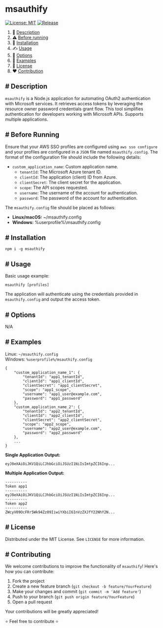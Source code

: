 # msauthify

[![License: MIT](https://img.shields.io/github/license/un0tec/msauthify?color=orange&cache=none)](LICENSE)
[![Release](https://img.shields.io/github/v/release/un0tec/msauthify?color=green&label=Release)](https://github.com/un0tec/msauthify/releases/latest)

1. :notebook_with_decorative_cover: [Description](#-description)
2. :warning: [Before running](#-before-running)
3. :hammer: [Installation](#-installation)
4. :writing_hand: [Usage](#-usage)
5. :bookmark_tabs: [Options](#-options)
6. :monocle_face: [Examples](#-examples)
7. :page_with_curl: [License](#-license)
8. :heart: [Contribution](#-contributing)

## # Description

`msauthify` is a Node.js application for automating OAuth2 authentication with Microsoft services. It retrieves access tokens by leveraging the resource owner password credentials grant flow. This tool simplifies authentication for developers working with Microsoft APIs. Supports multiple applications.

## # Before Running

Ensure that your AWS SSO profiles are configured using `aws sso configure` and your profiles are configured in a `JSON` file named `msauthify.config`. The format of the configuration file should include the following details:

- `custom_application_name`: Custom application name.
  - `tenantId`: The Microsoft Azure tenant ID.
  - `clientId`: The application (client) ID from Azure.
  - `clientSecret`: The client secret for the application.
  - `scope`: The API scopes requested.
  - `username`: The username of the account for authentication.
  - `password`: The password of the account for authentication.

The `msauthify.config` file should be placed as follows:

- **Linux/macOS:** ~/msauthify.config
- **Windows:** %userprofile%\msauthify.config

## # Installation

`npm i -g msauthify`

## # Usage

Basic usage example:

    msauthify [profiles]

The application will authenticate using the credentials provided in `msauthify.config` and output the access token.

## # Options

N/A

## # Examples

Linux: `~/msauthify.config`\
Windows: `%userprofile%/msauthify.config`

```
{
    "custom_application_name_1": {    
        "tenantId": "app1_tenantId",
        "clientId": "app1_clientId",
        "clientSecret": "app1_clientSecret",
        "scope": "app1_scope",
        "username": "app1_user@example.com",
        "password": "app1_password"
    },
    "custom_application_name_2": {    
        "tenantId": "app2_tenantId",
        "clientId": "app2_clientId",
        "clientSecret": "app2_clientSecret",
        "scope": "app2_scope",
        "username": "app2_user@example.com",
        "password": "app2_password"
    },
    ...
}
```
**Single Application Output:**
```
eyJ0eXAiOiJKV1QiLCJhbGciOiJSUzI1NiIsImtpZCI6Inp...
```
**Multiple Application Output:**
```
----------
Token app1
----------
eyJ0eXAiOiJKV1QiLCJhbGciOiJSUzI1NiIsImtpZCI6Inp...
----------
Token app2
----------
ZWcyV09OcFRr5Wk94Zz09IiwiYXbiI6InVzZXJfY22NhY2N...
```

## # License

Distributed under the MIT License. See `LICENSE` for more information.

## # Contributing

We welcome contributions to improve the functionality of `msauthify`! Here's how you can contribute:

1. Fork the project
2. Create a new feature branch (`git checkout -b feature/YourFeature`)
3. Make your changes and commit (`git commit -m 'Add feature'`)
4. Push to your branch (`git push origin feature/YourFeature`)
5. Open a pull request

Your contributions will be greatly appreciated!

:star: Feel free to contribute :star:
